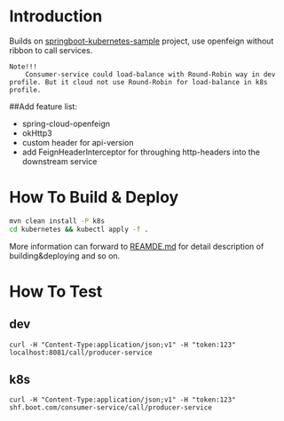 # Introduction
Builds on [springboot-kubernetes-sample](https://github.com/SoulSong/springboot-kubernetes-sample) project, 
use openfeign without ribbon to call services.

```text
Note!!!
    Consumer-service could load-balance with Round-Robin way in dev profile. But it cloud not use Round-Robin for load-balance in k8s profile.
```

##Add feature list:
* spring-cloud-openfeign
* okHttp3
* custom header for api-version
* add FeignHeaderInterceptor for throughing http-headers into the downstream service

# How To Build & Deploy
```bash
mvn clean install -P k8s
cd kubernetes && kubectl apply -f .
```
More information can forward to [REAMDE.md](https://github.com/SoulSong/springboot-kubernetes-sample/blob/master/README.md) for detail description of building&deploying and so on. 

# How To Test
## dev
```text
curl -H "Content-Type:application/json;v1" -H "token:123" localhost:8081/call/producer-service
```

## k8s
```text
curl -H "Content-Type:application/json;v1" -H "token:123" shf.boot.com/consumer-service/call/producer-service
```

